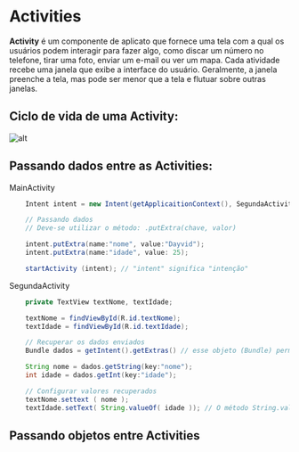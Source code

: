 # Activities

**Activity** é um componente de aplicato que fornece uma tela com a qual os usuários podem interagir para fazer algo, como discar um número no telefone, tirar uma foto, enviar um e-mail ou ver um mapa. Cada atividade recebe uma janela que exibe a interface do usuário. Geralmente, a janela preenche a tela, mas pode ser menor que a tela e flutuar sobre outras janelas.


## Ciclo de vida de uma Activity:

![alt](https://w3cschoool.com/public/file/Android/Android-Activity-Lifecycle.png)

## Passando dados entre as Activities:
MainActivity
~~~ java 
    Intent intent = new Intent(getApplicaitionContext(), SegundaActivity.class); // Parâmetros: Intent(contexto, destino).

    // Passando dados
    // Deve-se utilizar o método: .putExtra(chave, valor)

    intent.putExtra(name:"nome", value:"Dayvid");
    intent.putExtra(name:"idade", value: 25);

    startActivity (intent); // "intent" significa "intenção"
~~~
SegundaActivity

~~~ java 
    private TextView textNome, textIdade;

    textNome = findViewById(R.id.textNome);    
    textIdade = findViewById(R.id.textIdade);

    // Recuperar os dados enviados    
    Bundle dados = getIntent().getExtras() // esse objeto (Bundle) permite recuperar dados

    String nome = dados.getString(key:"nome");
    int idade = dados.getInt(key:"idade");

    // Configurar valores recuperados
    textNome.settext ( nome );
    textIdade.setText( String.valueOf( idade )); // O método String.valueOf(), permite a conversão de um tipo de dado para String.
~~~

## Passando objetos entre Activities
